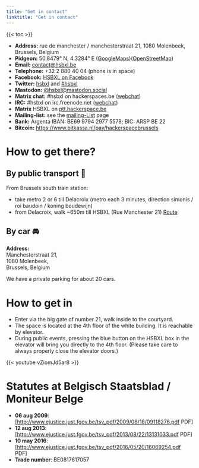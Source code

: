 ```yaml
---
title: "Get in contact"
linktitle: "Get in contact"
---
```


{{< toc >}}

- **Address:** rue de manchester / manchesterstraat 21, 1080
    Molenbeek, Brussels, Belgium
- **Pidgeon:** 50.8479° N, 4.3284° E
    ([GoogleMaps](https://www.google.be/maps/place/HSBXL++Hackerspace+Brussels/@50.8478873,4.3262444,17z/data=!4m5!3m4!1s0x47c3c37ae6875a27:0x962d7fc36e046fa7!8m2!3d50.8478873!4d4.3284331?hl=en))([OpenStreetMap](https://www.openstreetmap.org/node/3664434485))
- **Email:** contact@hsbxl.be
- **Telephone:** +32 2 880 40 04 (phone is in space)
- **Facebook:** [HSBXL on
    Facebook](https://www.facebook.com/groups/hsbxl/)
- **Twitter:** [hsbxl](http://twitter.com/hsbxl) and
    [\#hsbxl](https://twitter.com/search?q=%23hsbxl)
- **Mastodon:**
    [@hsbxl@mastodon.social](https://mastodon.social/@hsbxl)
- **Matrix chat:** \#hsbxl on hackerspaces.be
    ([webchat](https://ptt.hackerspace.be/#/room/#hsbxl:hackerspace.be))
- **IRC:** \#hsbxl on irc.freenode.net
    ([webchat](https://ptt.hackerspaces.be/#/room/#hsbxl:hackerspaces.be))
- **Matrix** HSBXL on
    [ptt.hackerspace.be](https://ptt.hackerspaces.be/#/room/#hsbxl:hackerspace.be)
- **Mailing-list:** see the [ mailing-List](mailing-list "wikilink")
    page
- **Bank:** Argenta IBAN: BE69 9794 2977 5578; BIC: ARSP BE 22
- **Bitcoin:** <https://www.bitkassa.nl/pay/hackerspacebrussels>

# How to get there?

## By public transport 🚆

From Brussels south train station:

  - take metro 2 or 6 till Delacroix (metro each 3 minutes, direction
    simonis / roi baudoin / koning boudewijn)
  - from Delacroix, walk \~650m till HSBXL (Rue Manchester 21)
    [Route](https://www.google.nl/maps/dir/M%C3%A9tro+Station+Delacroix,+Birminghamstraat+98,+1070+Anderlecht/Hackerspace+Brussels+HSBXL,+Manchesterstraat+21,+1080+Brussel/@50.8474325,4.3241349,17z/data=!3m1!4b1!4m14!4m13!1m5!1m1!1s0x47c3c408fb67182d:0x9457582c067c55e1!2m2!1d4.3234784!2d50.8458363!1m5!1m1!1s0x47c3c37ae6875a27:0x962d7fc36e046fa7!2m2!1d4.3284331!2d50.8478873!3e2)

## By car 🚘

**Address:**  
Manchesterstraat 21,  
1080 Molenbeek,  
Brussels, Belgium

We have a private parking for about 20 cars.

# How to get in

- Enter via the big gate of number 21, walk inside to the courtyard.
- The space is located at the 4th floor of the white building. It is reachable by elevator.
- During public events, pressing the blue button on the HSBXL box in the elevator will bring you directly to the 4th floor. (Please take care to always properly close the elevator doors.)

{{< youtube vZiomJd5ar8 >}}

# Statutes at Belgisch Staatsblad / Moniteur Belge
- **06 aug 2009**: [http://www.ejustice.just.fgov.be/tsv_pdf/2009/08/18/09118276.pdf PDF]
- **12 aug 2013**: [http://www.ejustice.just.fgov.be/tsv_pdf/2013/08/22/13131033.pdf PDF]
- **10 may 2016**: [http://www.ejustice.just.fgov.be/tsv_pdf/2016/05/20/16069254.pdf PDF]
- **Trade number**: BE0817617057
